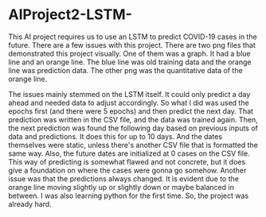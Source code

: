 # AIProject2-LSTM-

This AI project requires us to use an LSTM to predict COVID-19 cases in the future. There are a few issues with this project.
There are two png files that demonstrated this project visually. One of them was a graph. It had a blue line and an orange line. The blue line was old training data and the orange line was prediction data.
The other png was the quantitative data of the orange line.

The issues mainly stemmed on the LSTM itself. It could only predict a day ahead and needed data to adjust accordingly. So what I did was used the epochs first (and there were 5 epochs) and then predict the next day. That prediction was written in the CSV file, and the data was trained again. Then, the next prediction was found the following day based on previous inputs of data and predictions. It does this for up to 10 days. And the dates themselves were static, unless there's another CSV file that is formatted the same way.
Also, the future dates are initialized at 0 cases on the CSV file. This way of predicting is somewhat flawed and not concrete, but it does give a foundation on where the cases were gonna go somehow.
Another issue was that the predictions always changed. It is evident due to the orange line moving slightly up or slightly down or maybe balanced in between.
I was also learning python for the first time. So, the project was already hard.
